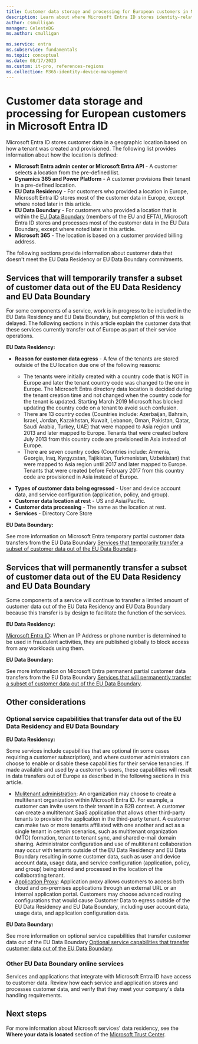 ```yaml
---
title: Customer data storage and processing for European customers in Microsoft Entra ID
description: Learn about where Microsoft Entra ID stores identity-related data for its European customers.
author: csmulligan
manager: CelesteDG
ms.author: cmulligan

ms.service: entra
ms.subservice: fundamentals
ms.topic: conceptual
ms.date: 08/17/2023
ms.custom: it-pro, references-regions
ms.collection: M365-identity-device-management
---
```


# Customer data storage and processing for European customers in Microsoft Entra ID

Microsoft Entra ID stores customer data in a geographic location based on how a tenant was created and provisioned. The following list provides information about how the location is defined:

* **Microsoft Entra admin center or Microsoft Entra API** - A customer selects a location from the pre-defined list.
* **Dynamics 365 and Power Platform** - A customer provisions their tenant in a pre-defined location.
* **EU Data Residency** - For customers who provided a location in Europe, Microsoft Entra ID stores most of the customer data in Europe, except where noted later in this article.
* **EU Data Boundary** - For customers who provided a location that is within the [EU Data Boundary](/privacy/eudb/eu-data-boundary-learn#eu-data-boundary-countries-and-datacenter-locations) (members of the EU and EFTA), Microsoft Entra ID stores and processes most of the customer data in the EU Data Boundary, except where noted later in this article.
* **Microsoft 365** - The location is based on a customer provided billing address.

The following sections provide information about customer data that doesn't meet the EU Data Residency or EU Data Boundary commitments.

## Services that will temporarily transfer a subset of customer data out of the EU Data Residency and EU Data Boundary 

For some components of a service, work is in progress to be included in the EU Data Residency and EU Data Boundary, but completion of this work is delayed. The following sections in this article explain the customer data that these services currently transfer out of Europe as part of their service operations.

**EU Data Residency:**

- **Reason for customer data egress** - A few of the tenants are stored outside of the EU location due one of the following reasons: 

   - The tenants were initially created with a country code that is NOT in Europe and later the tenant country code was changed to the one in Europe. The Microsoft Entra directory data location is decided during the tenant creation time and not changed when the country code for the tenant is updated. Starting March 2019 Microsoft has blocked updating the country code on a tenant to avoid such confusion. 
   - There are 13 country codes (Countries include: Azerbaijan, Bahrain, Israel, Jordan, Kazakhstan, Kuwait, Lebanon, Oman, Pakistan, Qatar, Saudi Arabia, Turkey, UAE) that were mapped to Asia region until 2013 and later mapped to Europe. Tenants that were created before July 2013 from this country code are provisioned in Asia instead of Europe. 
   - There are seven country codes (Countries include: Armenia, Georgia, Iraq, Kyrgyzstan, Tajikistan, Turkmenistan, Uzbekistan) that were mapped to Asia region until 2017 and later mapped to Europe. Tenants that were created before February 2017 from this country code are provisioned in Asia instead of Europe. 
* **Types of customer data being egressed** - User and device account data, and service configuration (application, policy, and group).  
* **Customer data location at rest** - US and Asia/Pacific.
* **Customer data processing** - The same as the location at rest.
* **Services** - Directory Core Store

**EU Data Boundary:**

See more information on Microsoft Entra temporary partial customer data transfers from the EU Data Boundary [Services that temporarily transfer a subset of customer data out of the EU Data Boundary](/privacy/eudb/eu-data-boundary-temporary-partial-transfers#security-services). 

## Services that will permanently transfer a subset of customer data out of the EU Data Residency and EU Data Boundary 

Some components of a service will continue to transfer a limited amount of customer data out of the EU Data Residency and EU Data Boundary because this transfer is by design to facilitate the function of the services.  

**EU Data Residency:** 

[Microsoft Entra ID](./whatis.md): When an IP Address or phone number is determined to be used in fraudulent activities, they are published globally to block access from any workloads using them. 

**EU Data Boundary:**

See more information on Microsoft Entra permanent partial customer data transfers from the EU Data Boundary [Services that will permanently transfer a subset of customer data out of the EU Data Boundary](/privacy/eudb/eu-data-boundary-permanent-partial-transfers#security-services).

## Other considerations

### Optional service capabilities that transfer data out of the EU Data Residency and EU Data Boundary

**EU Data Residency:**

Some services include capabilities that are optional (in some cases requiring a customer subscription), and where customer administrators can choose to enable or disable these capabilities for their service tenancies. If made available and used by a customer's users, these capabilities will result in data transfers out of Europe as described in the following sections in this article. 

- [Mulitenant administration](~/identity/multi-tenant-organizations/overview.md): An organization may choose to create a multitenant organization within Microsoft Entra ID. For example, a customer can invite users to their tenant in a B2B context. A customer can create a multitenant SaaS application that allows other third-party tenants to provision the application in the third-party tenant. A customer can make two or more tenants affiliated with one another and act as a single tenant in certain scenarios, such as multitenant organization (MTO) formation, tenant to tenant sync, and shared e-mail domain sharing. Administrator configuration and use of multitenant collaboration may occur with tenants outside of the EU Data Residency and EU Data Boundary resulting in some customer data, such as user and device account data, usage data, and service configuration (application, policy, and group) being stored and processed in the location of the collaborating tenant. 
- [Application Proxy](/entra/identity/app-proxy): Application proxy allows customers to access both cloud and on-premises applications through an external URL or an internal application portal. Customers may choose advanced routing configurations that would cause Customer Data to egress outside of the EU Data Residency and EU Data Boundary, including user account data, usage data, and application configuration data. 

**EU Data  Boundary:**

See more information on optional service capabilities that transfer customer data out of the EU Data Boundary [Optional service capabilities that transfer customer data out of the EU Data Boundary](/privacy/eudb/eu-data-boundary-transfers-for-optional-capabilities#microsoft-entra-id).

### Other EU Data Boundary online services

Services and applications that integrate with Microsoft Entra ID have access to customer data. Review how each service and application stores and processes customer data, and verify that they meet your company's data handling requirements.

## Next steps

For more information about Microsoft services' data residency, see the **Where your data is located** section of the [Microsoft Trust Center](https://www.microsoft.com/en-us/trust-center/privacy/data-location?rtc=1).
